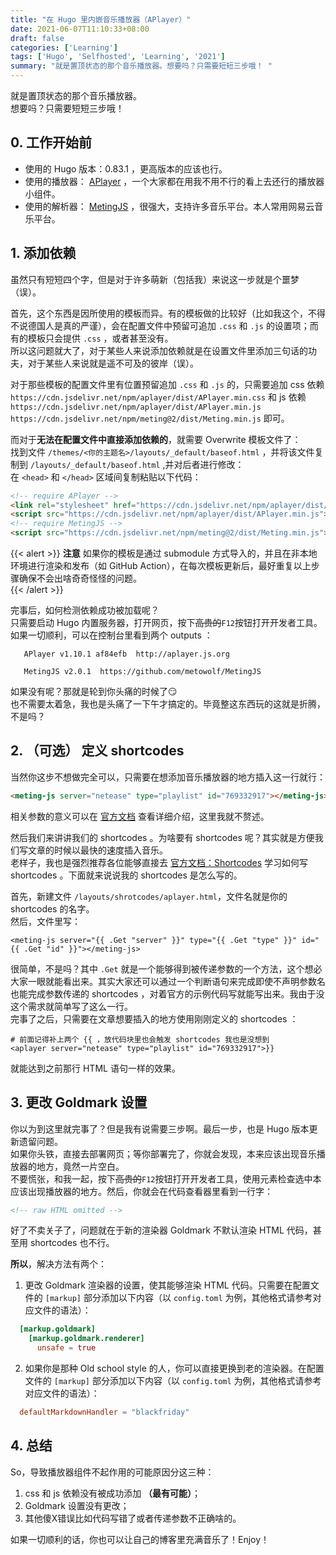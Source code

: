 ```yaml
---
title: "在 Hugo 里内嵌音乐播放器（APlayer）"
date: 2021-06-07T11:10:33+08:00
draft: false
categories: ['Learning']
tags: ['Hugo', 'Selfhosted', 'Learning', '2021']
summary: "就是置顶状态的那个音乐播放器。想要吗？只需要短短三步哦！ "
---
```


就是置顶状态的那个音乐播放器。  
想要吗？只需要短短三步哦！   

## 0. 工作开始前
* 使用的 Hugo 版本：0.83.1 ，更高版本的应该也行。
* 使用的播放器： [APlayer](https://github.com/DIYgod/APlayer) ，一个大家都在用我不用不行的看上去还行的播放器小组件。
* 使用的解析器： [MetingJS](https://github.com/metowolf/MetingJS) ，很强大，支持许多音乐平台。本人常用网易云音乐平台。

## 1. 添加依赖
虽然只有短短四个字，但是对于许多萌新（包括我）来说这一步就是个噩梦（误）。   

首先，这个东西是因所使用的模板而异。有的模板做的比较好（比如我这个，不得不说德国人是真的严谨），会在配置文件中预留可追加 `.css` 和 `.js` 的设置项；而有的模板只会提供 `.css` ，或者甚至没有。   
所以这问题就大了，对于某些人来说添加依赖就是在设置文件里添加三句话的功夫，对于某些人来说就是遥不可及的彼岸（误）。   

对于那些模板的配置文件里有位置预留追加 `.css` 和 `.js` 的，只需要追加 css 依赖 `https://cdn.jsdelivr.net/npm/aplayer/dist/APlayer.min.css` 和 js 依赖 `https://cdn.jsdelivr.net/npm/aplayer/dist/APlayer.min.js` `https://cdn.jsdelivr.net/npm/meting@2/dist/Meting.min.js` 即可。  

而对于**无法在配置文件中直接添加依赖的**，就需要 Overwrite 模板文件了：   
找到文件 `/themes/<你的主题名>/layouts/_default/baseof.html` ，并将该文件复制到 `/layouts/_default/baseof.html` ,并对后者进行修改：   
在 `<head>` 和 `</head>` 区域间复制粘贴以下代码：   
```html
<!-- require APlayer -->
<link rel="stylesheet" href="https://cdn.jsdelivr.net/npm/aplayer/dist/APlayer.min.css">
<script src="https://cdn.jsdelivr.net/npm/aplayer/dist/APlayer.min.js"></script>
<!-- require MetingJS -->
<script src="https://cdn.jsdelivr.net/npm/meting@2/dist/Meting.min.js"></script>
```
{{< alert >}}
**注意** 如果你的模板是通过 submodule 方式导入的，并且在非本地环境进行渲染和发布（如 GitHub Action），在每次模板更新后，最好重复以上步骤确保不会出啥奇奇怪怪的问题。  
{{< /alert >}}  

完事后，如何检测依赖成功被加载呢？   
只需要启动 Hugo 内置服务器，打开网页，按下~~高贵的~~`F12`按钮打开开发者工具。如果一切顺利，可以在控制台里看到两个 outputs ：
```plaintext
   APlayer v1.10.1 af84efb  http://aplayer.js.org 
   
   MetingJS v2.0.1  https://github.com/metowolf/MetingJS 
```
如果没有呢？那就是轮到你头痛的时候了😏   
也不需要太着急，我也是头痛了一下午才搞定的。毕竟整这东西玩的这就是折腾，不是吗？

## 2. **（可选）** 定义 shortcodes
当然你这步不想做完全可以，只需要在想添加音乐播放器的地方插入这一行就行：
```html
<meting-js server="netease" type="playlist" id="769332917"></meting-js>
```
相关参数的意义可以在 [官方文档](https://github.com/metowolf/MetingJS) 查看详细介绍，这里我就不赘述。   

然后我们来讲讲我们的 shortcodes 。为啥要有 shortcodes 呢？其实就是方便我们写文章的时候以最快的速度插入音乐。   
老样子，我也是强烈推荐各位能够直接去 [官方文档：Shortcodes](https://gohugo.io/content-management/shortcodes/) 学习如何写 shortcodes 。下面就来说说我的 shortcodes 是怎么写的。 

首先，新建文件 `/layouts/shrotcodes/aplayer.html`，文件名就是你的 shortcodes 的名字。   
然后，文件里写：
```plaintext
<meting-js server="{{ .Get "server" }}" type="{{ .Get "type" }}" id="{{ .Get "id" }}"></meting-js>
```
很简单，不是吗？其中 `.Get` 就是一个能够得到被传递参数的一个方法，这个想必大家一眼就能看出来。其实大家还可以通过一个判断语句来完成即使不声明参数名也能完成参数传递的 shortcodes ，对着官方的示例代码写就能写出来。我由于没这个需求就简单写了这么一行。   
完事了之后，只需要在文章想要插入的地方使用刚刚定义的 shortcodes ：
```plaintext
# 前面记得补上两个 {{ ，放代码块里也会触发 shortcodes 我也是没想到
<aplayer server="netease" type="playlist" id="769332917">}}
```
就能达到之前那行 HTML 语句一样的效果。

## 3. 更改 Goldmark 设置
你以为到这里就完事了？但是我有说需要三步啊。最后一步，也是 Hugo 版本更新遗留问题。    
如果你头铁，直接去部署网页；等你部署完了，你就会发现，本来应该出现音乐播放器的地方，竟然一片空白。   
不要慌张，和我一起，按下~~高贵的~~`F12`按钮打开开发者工具，使用元素检查选中本应该出现播放器的地方。然后，你就会在代码查看器里看到一行字：   
```html
<!-- raw HTML omitted -->
```
好了不卖关子了，问题就在于新的渲染器 Goldmark 不默认渲染 HTML 代码，甚至用 shortcodes 也不行。   

**所以**，解决方法有两个：
1. 更改 Goldmark 渲染器的设置，使其能够渲染 HTML 代码。只需要在配置文件的 `[markup]` 部分添加以下内容（以 `config.toml` 为例，其他格式请参考对应文件的语法）：
```toml
  [markup.goldmark]
    [markup.goldmark.renderer]
      unsafe = true
```
2. 如果你是那种 Old school style 的人，你可以直接更换到老的渲染器。在配置文件的 `[markup]` 部分添加以下内容（以 `config.toml` 为例，其他格式请参考对应文件的语法）：
```toml
  defaultMarkdownHandler = "blackfriday"
```

## 4. 总结
So，导致播放器组件不起作用的可能原因分这三种：
1. css 和 js 依赖没有被成功添加 **（最有可能）**；
2. Goldmark 设置没有更改；
3. 其他傻X错误比如代码写错了或者传递参数不正确啥的。   

如果一切顺利的话，你也可以让自己的博客里充满音乐了！Enjoy！
